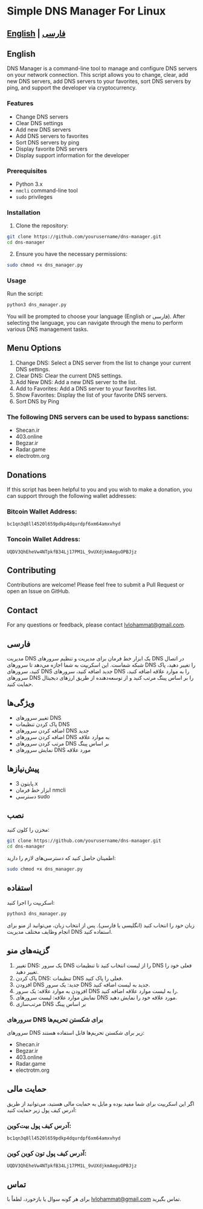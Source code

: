 # Simple DNS Manager For Linux

## [English](#english) | [فارسی](#فارسی)

## English

DNS Manager is a command-line tool to manage and configure DNS servers on your network connection. This script allows you to change, clear, add new DNS servers, add DNS servers to your favorites, sort DNS servers by ping, and support the developer via cryptocurrency.

### Features

- Change DNS servers
- Clear DNS settings
- Add new DNS servers
- Add DNS servers to favorites
- Sort DNS servers by ping
- Display favorite DNS servers
- Display support information for the developer

### Prerequisites

- Python 3.x
- `nmcli` command-line tool
- `sudo` privileges

### Installation

1. Clone the repository:

```sh
git clone https://github.com/yourusername/dns-manager.git
cd dns-manager
```

2. Ensure you have the necessary permissions:

    
```sh
sudo chmod +x dns_manager.py

```
    

### Usage

Run the script:

```sh
python3 dns_manager.py
```
You will be prompted to choose your language (English or فارسی). After selecting the language, you can navigate through the menu to perform various DNS management tasks.

## Menu Options
1. Change DNS: Select a DNS server from the list to change your current DNS settings.
2. Clear DNS: Clear the current DNS settings.
3. Add New DNS: Add a new DNS server to the list.
4. Add to Favorites: Add a DNS server to your favorites list.
5. Show Favorites: Display the list of your favorite DNS servers.
6. Sort DNS by Ping
### The following DNS servers can be used to bypass sanctions:

- Shecan.ir
- 403.online
- Begzar.ir
- Radar.game
- electrotm.org
## Donations

If this script has been helpful to you and you wish to make a donation, you can support through the following wallet addresses:

### Bitcoin Wallet Address: 
```
bc1qn3q8ll4520l659pdkp4dqurdpf6xm64amxvhyd
```

### Toncoin Wallet Address: 
```
UQDV3QhEheVw4NTpkfB34Lj17PM1L_9vUXdjkmAeguOPBJjz
```


## Contributing
Contributions are welcome! Please feel free to submit a Pull Request or open an Issue on GitHub.

## Contact
For any questions or feedback, please contact lvlohammat@gmail.com.



## فارسی
مدیریت DNS یک ابزار خط فرمان برای مدیریت و تنظیم سرورهای DNS در اتصال شبکه شماست. این اسکریپت به شما اجازه می‌دهد تا سرورهای DNS را تغییر دهید، پاک کنید، سرورهای DNS جدید اضافه کنید، سرورهای DNS را به موارد علاقه اضافه کنید، سرورهای DNS را بر اساس پینگ مرتب کنید و از توسعه‌دهنده از طریق ارزهای دیجیتال حمایت کنید.

## ویژگی‌ها
- تغییر سرورهای DNS
- پاک کردن تنظیمات DNS
- اضافه کردن سرورهای DNS جدید
- اضافه کردن سرورهای DNS به موارد علاقه
- مرتب کردن سرورهای DNS بر اساس پینگ
- نمایش سرورهای DNS مورد علاقه

## پیش‌نیازها
- پایتون 3.x
- ابزار خط فرمان nmcli
- دسترسی sudo
## نصب
مخزن را کلون کنید:

```sh
git clone https://github.com/yourusername/dns-manager.git
cd dns-manager
```
اطمینان حاصل کنید که دسترسی‌های لازم را دارید:

```sh
sudo chmod +x dns_manager.py
```
## استفاده
اسکریپت را اجرا کنید:

```sh
python3 dns_manager.py
```
زبان خود را انتخاب کنید (انگلیسی یا فارسی). پس از انتخاب زبان، می‌توانید از منو برای انجام وظایف مختلف مدیریت DNS استفاده کنید.

## گزینه‌های منو
1. تغییر DNS: یک سرور DNS را از لیست انتخاب کنید تا تنظیمات DNS فعلی خود را تغییر دهید.
2. پاک کردن DNS: تنظیمات DNS فعلی را پاک کنید.
3. افزودن DNS جدید: یک سرور DNS جدید به لیست اضافه کنید.
4. افزودن به موارد علاقه: یک سرور DNS را به لیست موارد علاقه اضافه کنید.
5. نمایش موارد علاقه: لیست سرورهای DNS مورد علاقه خود را نمایش دهید.
6. مرتب‌سازی DNS بر اساس پینگ
### سرورهای DNS برای شکستن تحریم‌ها
سرورهای DNS زیر برای شکستن تحریم‌ها قابل استفاده هستند:

- Shecan.ir
- Begzar.ir
- 403.online
- Radar.game
- electrotm.org
## حمایت مالی
اگر این اسکریپت برای شما مفید بوده و مایل به حمایت مالی هستید، می‌توانید از طریق آدرس کیف پول زیر حمایت کنید:

### آدرس کیف پول بیت‌کوین: 
```
bc1qn3q8ll4520l659pdkp4dqurdpf6xm64amxvhyd
```

### آدرس کیف پول تون کوین کوین: 
```
UQDV3QhEheVw4NTpkfB34Lj17PM1L_9vUXdjkmAeguOPBJjz
```


## تماس
برای هر گونه سوال یا بازخورد، لطفاً با lvlohammat@gmail.com تماس بگیرید.

